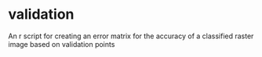 # validation
An r script for creating an error matrix for the accuracy of a classified raster image based on validation points 
